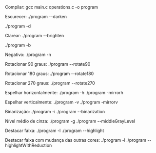 Compilar: gcc main.c operations.c -o program

Escurecer:
  ./program --darken <p>
  ./program -d <p>

Clarear:
  ./program --brighten <p>
  ./program -b <p>

Negativo:
  ./program -n

Rotacionar 90 graus:
  ./program --rotate90

Rotacionar 180 graus:
  ./program --rotate180

Rotacionar 270 graus:
  ./program --rotate270

Espelhar horizontalmente:
  ./program -h
  ./program -mirrorh

Espelhar verticalmente:
  ./program -v
  ./program -mirrorv

Binarização:
  ./program -i <k>
  ./program --binarization <k>

Nível médio de cinza:
  ./program -g <l>
  ./program --middleGrayLevel <l>

Destacar faixa:
  ./program -l
  ./program --highlight

Destacar faixa com mudança das outras cores:
  ./program -l
  ./program --highlightWithReduction